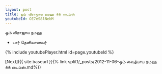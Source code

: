 ```yaml
---
layout: post
title: ஓம் விராஜாய நமஹ ௧௧ டைம்ஸ்
youtubeId: OE7eS8lNebM
---
```

 
 
 ஓம் விராஜாய நமஹ  
 
 -  யார் தெளிவானவர் 
 
  
 
  
 
 
 
 
 
 


{% include youtubePlayer.html id=page.youtubeId %}
 
[Next]({{ site.baseurl }}{% link  split1/_posts/2012-11-06-ஓம் வைத்யாய நமஹ ௧௧ டைம்ஸ்.md%})
 
